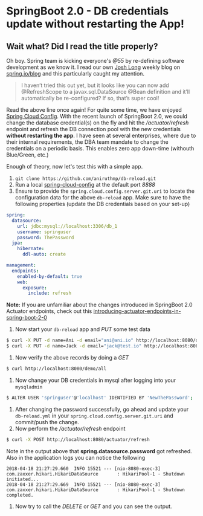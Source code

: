 # SpringBoot 2.0 - DB credentials update without restarting the App!


## Wait what? Did I read the title properly?

Oh boy. Spring team is kicking everyone's _@55_ by re-defining software development as we know it. I read our own [Josh Long](http://joshlong.com/) weekly blog on [spring.io/blog](https://spring.io/blog/) and this particularly caught my attention.

> I haven’t tried this out yet, but it looks like you can now add @RefreshScope to a javax.sql.DataSource @Bean definition and it’ll automatically be re-configured? If so, that’s super cool!

Read the above line once again! For quite some time, we have enjoyed [Spring Cloud Config](https://cloud.spring.io/spring-cloud-config/). With the recent launch of SpringBoot 2.0, we could change the database credential(s) on the fly and hit the _/actuator/refresh_ endpoint and refresh the DB connection pool with the new credentials **without restarting the app**. I have seen at several enterprises, where due to their internal requirements, the DBA team mandate to change the credentials on a periodic basis. This enables zero app down-time (withouth Blue/Green, etc.)

Enough of theory, now let's test this with a simple app.

1. `git clone https://github.com/aniruthmp/db-reload.git`
1. Run a local [spring-cloud-config](https://cloud.spring.io/spring-cloud-config/) at the default port _8888_
1. Ensure to provide the `spring.cloud.config.server.git.uri` to locate the configuration data for the above `db-reload` app. Make sure to have the following properties (update the DB credentials based on your set-up)

```yml
spring:
  datasource:
    url: jdbc:mysql://localhost:3306/db_1
    username: springuser
    password: ThePassword
  jpa:
    hibernate:
      ddl-auto: create

management:
  endpoints:
    enabled-by-default: true
    web:
      exposure:
        include: refresh
```
**Note:** If you are unfamiliar about the changes introduced in SpringBoot 2.0 Actuator endpoints, check out this [introducing-actuator-endpoints-in-spring-boot-2-0](https://spring.io/blog/2017/08/22/introducing-actuator-endpoints-in-spring-boot-2-0)
1. Now start your `db-reload` app and _PUT_ some test data
```bash
$ curl -X PUT -d name=Ani -d email="ani@ani.io" http://localhost:8080/demo/add
$ curl -X PUT -d name=Jack -d email="jack@test.io" http://localhost:8080/demo/add
```
1. Now verify the above records by doing a _GET_
```bash
$ curl http://localhost:8080/demo/all
```
1. Now change your DB credentials in mysql after logging into your `mysqladmin`
```bash
$ ALTER USER 'springuser'@'localhost' IDENTIFIED BY 'NewThePassword';
```
1. After changing the password successfully, go ahead and update your `db-reload.yml` in your `spring.cloud.config.server.git.uri` and commit/push the change.
1. Now perform the _/actuator/refresh_ endpoint
```bash
$ curl -X POST http://localhost:8080/actuator/refresh
```
Note in the output above that **spring.datasource.password** got refreshed. Also in the application logs you can notice the following
```
2018-04-18 21:27:29.660  INFO 15521 --- [nio-8080-exec-3] com.zaxxer.hikari.HikariDataSource       : HikariPool-1 - Shutdown initiated...
2018-04-18 21:27:29.669  INFO 15521 --- [nio-8080-exec-3] com.zaxxer.hikari.HikariDataSource       : HikariPool-1 - Shutdown completed.
```
1. Now try to call the _DELETE_ or _GET_ and you can see the output. 

